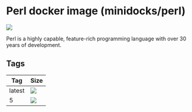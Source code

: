 Perl docker image (minidocks/perl)
==================================

![](https://upload.wikimedia.org/wikipedia/en/e/e0/Programming-republic-of-perl.png)

Perl is a highly capable, feature-rich programming language with over 30 years of development.

Tags
----

 Tag    | Size
 ---    | ----
 latest | [![](https://images.microbadger.com/badges/image/minidocks/perl.svg)](https://microbadger.com/images/minidocks/perl)
 5      | [![](https://images.microbadger.com/badges/image/minidocks/perl:5.svg)](https://microbadger.com/images/minidocks/perl:5)
